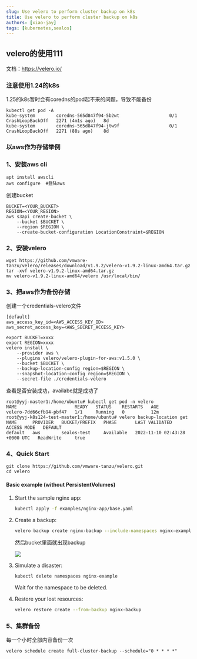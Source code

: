 ```yaml
---
slug: Use velero to perform cluster backup on k8s
title: Use velero to perform cluster backup on k8s
authors: [xiao-jay]
tags: [kubernetes,sealos]
---
```


## velero的使用111

文档：https://velero.io/

### 注意使用1.24的k8s

1.25的k8s暂时会有coredns的pod起不来的问题，导致不能备份

```
kubectl get pod -A
kube-system        coredns-565d847f94-5b2wt                   0/1     CrashLoopBackOff   2271 (4m1s ago)   8d
kube-system        coredns-565d847f94-jtw9f                   0/1     CrashLoopBackOff   2271 (88s ago)    8d
```



### 以aws作为存储举例

### 1、安装aws cli

```
apt install awscli
aws configure  #登陆aws
```



创建bucket

```
BUCKET=<YOUR_BUCKET>
REGION=<YOUR_REGION>
aws s3api create-bucket \
    --bucket $BUCKET \
    --region $REGION \
    --create-bucket-configuration LocationConstraint=$REGION
```



### 2、安装velero

```
wget https://github.com/vmware-tanzu/velero/releases/download/v1.9.2/velero-v1.9.2-linux-amd64.tar.gz
tar -xvf velero-v1.9.2-linux-amd64.tar.gz
mv velero-v1.9.2-linux-amd64/velero /usr/local/bin/
```



### 3、把aws作为备份存储

创建一个credentials-velero文件

```
[default]
aws_access_key_id=<AWS_ACCESS_KEY_ID>
aws_secret_access_key=<AWS_SECRET_ACCESS_KEY>
```



```
export BUCKET=xxxx
export REGION=xxxx
velero install \
    --provider aws \
    --plugins velero/velero-plugin-for-aws:v1.5.0 \
    --bucket $BUCKET \
    --backup-location-config region=$REGION \
    --snapshot-location-config region=$REGION \
    --secret-file ./credentials-velero
```

查看是否安装成功，availabe就是成功了

```
root@yyj-master1:/home/ubuntu# kubectl get pod -n velero
NAME                      READY   STATUS    RESTARTS   AGE
velero-7dd66cfb94-pbf47   1/1     Running   0          12m
root@yyj-k8s124-test-master1:/home/ubuntu# velero backup-location get
NAME      PROVIDER   BUCKET/PREFIX   PHASE       LAST VALIDATED                  ACCESS MODE   DEFAULT
default   aws        sealos-test     Available   2022-11-10 02:43:28 +0000 UTC   ReadWrite     true
```



### 4、Quick Start

```
git clone https://github.com/vmware-tanzu/velero.git
cd velero
```

#### Basic example (without PersistentVolumes)

1. Start the sample nginx app:

   ```bash
   kubectl apply -f examples/nginx-app/base.yaml
   ```

2. Create a backup:

   ```bash
   velero backup create nginx-backup --include-namespaces nginx-example
   ```

   然后bucket里面就出现backup

   ![](https://tva1.sinaimg.cn/large/008vxvgGly1h7zu5ykpwxj30pv0ds0ts.jpg)

3. Simulate a disaster:

   ```bash
   kubectl delete namespaces nginx-example
   ```

   Wait for the namespace to be deleted.

4. Restore your lost resources:

   ```bash
   velero restore create --from-backup nginx-backup
   ```



### 5、集群备份

每一个小时全部内容备份一次

```fallback
velero schedule create full-cluster-backup --schedule="0 * * * *"
```







